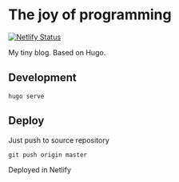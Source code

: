 # The joy of programming

[![Netlify Status](https://api.netlify.com/api/v1/badges/8a8cadd6-99fe-46cc-80a9-14373ad6084f/deploy-status)](https://app.netlify.com/sites/flamboyant-thompson-7742ba/deploys)

My tiny blog. Based on Hugo.

## Development

```
hugo serve
```

## Deploy

Just push to source repository

``` shell
git push origin master
```

Deployed in Netlify
